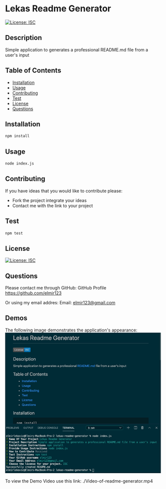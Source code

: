 
# Lekas Readme Generator

[![License: ISC](https://img.shields.io/badge/License-ISC-blue.svg)](https://opensource.org/licenses/isc)
  
## Description
Simple application to generates a professional README.md file from a user's input
  
## Table of Contents
- [Installation](#installation)
- [Usage](#usage)
- [Contributing](#contributing)
- [Test](#test)
- [License](#license)
- [Questions](#questions)
  
## Installation
```md
npm install
```
  
## Usage
```md
node index.js
```
  
## Contributing

If you have ideas that you would like to contribute please:
- Fork the project integrate your ideas 
- Contact me with the link to your project


  
## Test
```md
npm test
```

## License
[![License: ISC](https://img.shields.io/badge/License-ISC-blue.svg)](https://opensource.org/licenses/isc)
  
## Questions
Please contact me through GitHub:
GitHub Profile https://github.com/elmir123
  
Or using my email addres:
Email: elmir123@gmail.com

## Demos
The following image demonstrates the application's appearance:
![Readme File Generator Completed](./assets/images/readmegen-screenshot.png)

To view the Demo Video use this link:
./Video-of-readme-generator.mp4